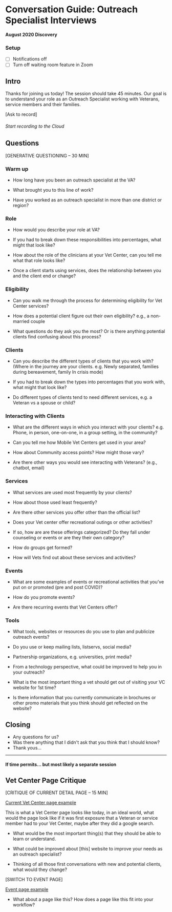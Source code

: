 # Conversation Guide: Outreach Specialist Interviews 

**August 2020 Discovery**<br>

### Setup

- [ ] Notifications off
- [ ] Turn off waiting room feature in Zoom

## Intro

Thanks for joining us today! The session should take 45 minutes. Our goal is to understand your role as an Outreach Specialist working with Veterans, service members and their families.

[Ask to record]

###### Start recording to the Cloud

## Questions

[GENERATIVE QUESTIONING – 30 MIN]  

### Warm up  

- How long have you been an outreach specialist at the VA? 

- What brought you to this line of work? 

- Have you worked as an outreach specialist in more than one district or region? 

### Role 

- How would you describe your role at VA?  
  
- If you had to break down these responsibilities into percentages, what might that look like? 

- How about the role of the clinicians at your Vet Center, can you tell me what that role looks like? 

- Once a client starts using services, does the relationship between you and the client end or change? 

### Eligibility 

- Can you walk me through the process for determining eligibility for Vet Center services? 

- How does a potential client figure out their own eligibility? e.g., a non-married couple 

- What questions do they ask you the most? Or is there anything potential clients find confusing about this process? 


### Clients 

- Can you describe the different types of clients that you work with? (Where in the journey are your clients. e.g. Newly separated, families during bereavement, family In crisis mode)

- If you had to break down the types into percentages that you work with, what might that look like? 
  
- Do different types of clients tend to need different services, e.g. a Veteran vs a spouse or child? 


### Interacting with Clients 

- What are the different ways in which you interact with your clients? e.g. Phone, in person, one-on-one, in a group setting, in the community? 

- Can you tell me how Mobile Vet Centers get used in your area?
  
- How about Community access points? How might those vary? 

- Are there other ways you would see interacting with Veterans? (e.g., chatbot, email)  


### Services 

- What services are used most frequently by your clients?  

- How about those used least frequently? 

- Are there other services you offer other than the official list?

- Does your Vet center offer recreational outings or other activities?

- If so, how are are these offerings categorized? Do they fall under counseling or events or are they their own category?

- How do groups get formed?

- How will Vets find out about these services and activities? 

### Events 

- What are some examples of events or recreational activities that you’ve put on or promoted (pre and post COVID)? 

- How do you promote events? 

- Are there recurring events that Vet Centers offer? 

### Tools 

- What tools, websites or resources do you use to plan and publicize outreach events? 

- Do you use or keep mailing lists, listservs, social media? 

- Partnership organizations, e.g. universities, print media? 

- From a technology perspective, what could be improved to help you in your outreach? 

- What is the most important thing a vet should get out of visiting your VC website for 1st time?

- Is there information that you currently communicate in brochures or other promo materials that you think should get reflected on the website? 

## Closing

- Any questions for us?
- Was there anything that I didn't ask that you think that I should know?
- Thank yous...


- - -
#### If time permits... but most likely a separate session

## Vet Center Page Critique

[CRITIQUE OF CURRENT DETAIL PAGE – 15 MIN]  

[Current Vet Center page example](https://www.va.gov/find-locations/facility/vc_0342V)

This is what a Vet Center page looks like today, in an ideal world, what would the page look like if it was first exposure that a Veteran or service member had to your Vet Center, maybe after they did a google search.  

 - What would be the most important thing(s) that they should be able to learn or understand.  

 - What could be improved about [this] website to improve your needs as an outreach specialist?  

 - Thinking of all those first conversations with new and potential clients, what would they change? 

[SWITCH TO EVENT PAGE]

[Event page example](https://www.va.gov/outreach-and-events/events/sierra-vista-arizona-resource-fair/)

- What about a page like this? How does a page like this fit into your workflow? 

